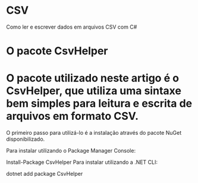 # CSV
Como ler e escrever dados em arquivos CSV com C#


# O pacote CsvHelper
# O pacote utilizado neste artigo é o CsvHelper, que utiliza uma sintaxe bem simples para leitura e escrita de arquivos em formato CSV.

O primeiro passo para utilizá-lo é a instalação através do pacote NuGet disponibilizado.

Para instalar utilizando o Package Manager Console:

Install-Package CsvHelper
Para instalar utilizando a .NET CLI:

dotnet add package CsvHelper
